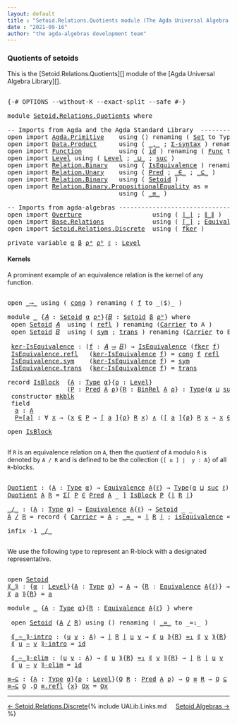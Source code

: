```yaml
---
layout: default
title : "Setoid.Relations.Quotients module (The Agda Universal Algebra Library)"
date : "2021-09-16"
author: "the agda-algebras development team"
---
```


### <a id="quotients">Quotients of setoids</a>

This is the [Setoid.Relations.Quotients][] module of the [Agda Universal Algebra Library][].

<pre class="Agda">

<a id="328" class="Symbol">{-#</a> <a id="332" class="Keyword">OPTIONS</a> <a id="340" class="Pragma">--without-K</a> <a id="352" class="Pragma">--exact-split</a> <a id="366" class="Pragma">--safe</a> <a id="373" class="Symbol">#-}</a>

<a id="378" class="Keyword">module</a> <a id="385" href="Setoid.Relations.Quotients.html" class="Module">Setoid.Relations.Quotients</a> <a id="412" class="Keyword">where</a>

<a id="419" class="Comment">-- Imports from Agda and the Agda Standard Library  -------------------------------</a>
<a id="503" class="Keyword">open</a> <a id="508" class="Keyword">import</a> <a id="515" href="Agda.Primitive.html" class="Module">Agda.Primitive</a>    <a id="533" class="Keyword">using</a> <a id="539" class="Symbol">()</a> <a id="542" class="Keyword">renaming</a> <a id="551" class="Symbol">(</a> <a id="553" href="Agda.Primitive.html#326" class="Primitive">Set</a> <a id="557" class="Symbol">to</a> <a id="560" class="Primitive">Type</a> <a id="565" class="Symbol">)</a>
<a id="567" class="Keyword">open</a> <a id="572" class="Keyword">import</a> <a id="579" href="Data.Product.html" class="Module">Data.Product</a>      <a id="597" class="Keyword">using</a> <a id="603" class="Symbol">(</a> <a id="605" href="Agda.Builtin.Sigma.html#236" class="InductiveConstructor Operator">_,_</a> <a id="609" class="Symbol">;</a> <a id="611" href="Data.Product.html#916" class="Function">Σ-syntax</a> <a id="620" class="Symbol">)</a> <a id="622" class="Keyword">renaming</a> <a id="631" class="Symbol">(</a> <a id="633" href="Data.Product.html#1167" class="Function Operator">_×_</a> <a id="637" class="Symbol">to</a> <a id="640" class="Function Operator">_∧_</a> <a id="644" class="Symbol">)</a>
<a id="646" class="Keyword">open</a> <a id="651" class="Keyword">import</a> <a id="658" href="Function.html" class="Module">Function</a>          <a id="676" class="Keyword">using</a> <a id="682" class="Symbol">(</a> <a id="684" href="Function.Base.html#615" class="Function">id</a> <a id="687" class="Symbol">)</a> <a id="689" class="Keyword">renaming</a> <a id="698" class="Symbol">(</a> <a id="700" href="Function.Bundles.html#1868" class="Record">Func</a> <a id="705" class="Symbol">to</a> <a id="708" class="Record">_⟶_</a> <a id="712" class="Symbol">)</a>
<a id="714" class="Keyword">open</a> <a id="719" class="Keyword">import</a> <a id="726" href="Level.html" class="Module">Level</a> <a id="732" class="Keyword">using</a> <a id="738" class="Symbol">(</a> <a id="740" href="Agda.Primitive.html#597" class="Postulate">Level</a> <a id="746" class="Symbol">;</a> <a id="748" href="Agda.Primitive.html#810" class="Primitive Operator">_⊔_</a> <a id="752" class="Symbol">;</a> <a id="754" href="Agda.Primitive.html#780" class="Primitive">suc</a> <a id="758" class="Symbol">)</a>
<a id="760" class="Keyword">open</a> <a id="765" class="Keyword">import</a> <a id="772" href="Relation.Binary.html" class="Module">Relation.Binary</a>   <a id="790" class="Keyword">using</a> <a id="796" class="Symbol">(</a> <a id="798" href="Relation.Binary.Structures.html#1522" class="Record">IsEquivalence</a> <a id="812" class="Symbol">)</a> <a id="814" class="Keyword">renaming</a> <a id="823" class="Symbol">(</a> <a id="825" href="Relation.Binary.Core.html#882" class="Function">Rel</a> <a id="829" class="Symbol">to</a> <a id="832" class="Function">BinRel</a> <a id="839" class="Symbol">)</a>
<a id="841" class="Keyword">open</a> <a id="846" class="Keyword">import</a> <a id="853" href="Relation.Unary.html" class="Module">Relation.Unary</a>    <a id="871" class="Keyword">using</a> <a id="877" class="Symbol">(</a> <a id="879" href="Relation.Unary.html#1101" class="Function">Pred</a> <a id="884" class="Symbol">;</a> <a id="886" href="Relation.Unary.html#1523" class="Function Operator">_∈_</a> <a id="890" class="Symbol">;</a> <a id="892" href="Relation.Unary.html#1742" class="Function Operator">_⊆_</a> <a id="896" class="Symbol">)</a>
<a id="898" class="Keyword">open</a> <a id="903" class="Keyword">import</a> <a id="910" href="Relation.Binary.html" class="Module">Relation.Binary</a>   <a id="928" class="Keyword">using</a> <a id="934" class="Symbol">(</a> <a id="936" href="Relation.Binary.Bundles.html#1009" class="Record">Setoid</a> <a id="943" class="Symbol">)</a>
<a id="945" class="Keyword">open</a> <a id="950" class="Keyword">import</a> <a id="957" href="Relation.Binary.PropositionalEquality.html" class="Module">Relation.Binary.PropositionalEquality</a> <a id="995" class="Symbol">as</a> <a id="998" class="Module">≡</a>
                              <a id="1030" class="Keyword">using</a> <a id="1036" class="Symbol">(</a> <a id="1038" href="Agda.Builtin.Equality.html#151" class="Datatype Operator">_≡_</a> <a id="1042" class="Symbol">)</a>

<a id="1045" class="Comment">-- Imports from agda-algebras -----------------------------------------------------</a>
<a id="1129" class="Keyword">open</a> <a id="1134" class="Keyword">import</a> <a id="1141" href="Overture.html" class="Module">Overture</a>                   <a id="1168" class="Keyword">using</a> <a id="1174" class="Symbol">(</a> <a id="1176" href="Overture.Basic.html#4303" class="Function Operator">∣_∣</a> <a id="1180" class="Symbol">;</a> <a id="1182" href="Overture.Basic.html#4341" class="Function Operator">∥_∥</a> <a id="1186" class="Symbol">)</a>
<a id="1188" class="Keyword">open</a> <a id="1193" class="Keyword">import</a> <a id="1200" href="Base.Relations.html" class="Module">Base.Relations</a>             <a id="1227" class="Keyword">using</a> <a id="1233" class="Symbol">(</a> <a id="1235" href="Base.Relations.Quotients.html#4048" class="Function Operator">[_]</a> <a id="1239" class="Symbol">;</a> <a id="1241" href="Base.Relations.Quotients.html#1821" class="Function">Equivalence</a> <a id="1253" class="Symbol">)</a>
<a id="1255" class="Keyword">open</a> <a id="1260" class="Keyword">import</a> <a id="1267" href="Setoid.Relations.Discrete.html" class="Module">Setoid.Relations.Discrete</a>  <a id="1294" class="Keyword">using</a> <a id="1300" class="Symbol">(</a> <a id="1302" href="Setoid.Relations.Discrete.html#2369" class="Function">fker</a> <a id="1307" class="Symbol">)</a>

<a id="1310" class="Keyword">private</a> <a id="1318" class="Keyword">variable</a> <a id="1327" href="Setoid.Relations.Quotients.html#1327" class="Generalizable">α</a> <a id="1329" href="Setoid.Relations.Quotients.html#1329" class="Generalizable">β</a> <a id="1331" href="Setoid.Relations.Quotients.html#1331" class="Generalizable">ρᵃ</a> <a id="1334" href="Setoid.Relations.Quotients.html#1334" class="Generalizable">ρᵇ</a> <a id="1337" href="Setoid.Relations.Quotients.html#1337" class="Generalizable">ℓ</a> <a id="1339" class="Symbol">:</a> <a id="1341" href="Agda.Primitive.html#597" class="Postulate">Level</a>
</pre>

#### <a id="kernels">Kernels</a>

A prominent example of an equivalence relation is the kernel of any function.

<pre class="Agda">

<a id="1486" class="Keyword">open</a> <a id="1491" href="Setoid.Relations.Quotients.html#708" class="Module">_⟶_</a> <a id="1495" class="Keyword">using</a> <a id="1501" class="Symbol">(</a> <a id="1503" href="Function.Bundles.html#1938" class="Field">cong</a> <a id="1508" class="Symbol">)</a> <a id="1510" class="Keyword">renaming</a> <a id="1519" class="Symbol">(</a> <a id="1521" href="Function.Bundles.html#1919" class="Field">f</a> <a id="1523" class="Symbol">to</a> <a id="1526" class="Field">_⟨$⟩_</a> <a id="1532" class="Symbol">)</a>

<a id="1535" class="Keyword">module</a> <a id="1542" href="Setoid.Relations.Quotients.html#1542" class="Module">_</a> <a id="1544" class="Symbol">{</a><a id="1545" href="Setoid.Relations.Quotients.html#1545" class="Bound">𝐴</a> <a id="1547" class="Symbol">:</a> <a id="1549" href="Relation.Binary.Bundles.html#1009" class="Record">Setoid</a> <a id="1556" href="Setoid.Relations.Quotients.html#1327" class="Generalizable">α</a> <a id="1558" href="Setoid.Relations.Quotients.html#1331" class="Generalizable">ρᵃ</a><a id="1560" class="Symbol">}{</a><a id="1562" href="Setoid.Relations.Quotients.html#1562" class="Bound">𝐵</a> <a id="1564" class="Symbol">:</a> <a id="1566" href="Relation.Binary.Bundles.html#1009" class="Record">Setoid</a> <a id="1573" href="Setoid.Relations.Quotients.html#1329" class="Generalizable">β</a> <a id="1575" href="Setoid.Relations.Quotients.html#1334" class="Generalizable">ρᵇ</a><a id="1577" class="Symbol">}</a> <a id="1579" class="Keyword">where</a>
 <a id="1586" class="Keyword">open</a> <a id="1591" href="Relation.Binary.Bundles.html#1009" class="Module">Setoid</a> <a id="1598" href="Setoid.Relations.Quotients.html#1545" class="Bound">𝐴</a>  <a id="1601" class="Keyword">using</a> <a id="1607" class="Symbol">(</a> <a id="1609" href="Relation.Binary.Structures.html#1568" class="Function">refl</a> <a id="1614" class="Symbol">)</a> <a id="1616" class="Keyword">renaming</a> <a id="1625" class="Symbol">(</a><a id="1626" href="Relation.Binary.Bundles.html#1072" class="Field">Carrier</a> <a id="1634" class="Symbol">to</a> <a id="1637" class="Field">A</a> <a id="1639" class="Symbol">)</a>
 <a id="1642" class="Keyword">open</a> <a id="1647" href="Relation.Binary.Bundles.html#1009" class="Module">Setoid</a> <a id="1654" href="Setoid.Relations.Quotients.html#1562" class="Bound">𝐵</a>  <a id="1657" class="Keyword">using</a> <a id="1663" class="Symbol">(</a> <a id="1665" href="Relation.Binary.Structures.html#1594" class="Function">sym</a> <a id="1669" class="Symbol">;</a> <a id="1671" href="Relation.Binary.Structures.html#1620" class="Function">trans</a> <a id="1677" class="Symbol">)</a> <a id="1679" class="Keyword">renaming</a> <a id="1688" class="Symbol">(</a><a id="1689" href="Relation.Binary.Bundles.html#1072" class="Field">Carrier</a> <a id="1697" class="Symbol">to</a> <a id="1700" class="Field">B</a> <a id="1702" class="Symbol">)</a>

 <a id="1706" href="Setoid.Relations.Quotients.html#1706" class="Function">ker-IsEquivalence</a> <a id="1724" class="Symbol">:</a> <a id="1726" class="Symbol">(</a><a id="1727" href="Setoid.Relations.Quotients.html#1727" class="Bound">f</a> <a id="1729" class="Symbol">:</a> <a id="1731" href="Setoid.Relations.Quotients.html#1545" class="Bound">𝐴</a> <a id="1733" href="Setoid.Relations.Quotients.html#708" class="Record Operator">⟶</a> <a id="1735" href="Setoid.Relations.Quotients.html#1562" class="Bound">𝐵</a><a id="1736" class="Symbol">)</a> <a id="1738" class="Symbol">→</a> <a id="1740" href="Relation.Binary.Structures.html#1522" class="Record">IsEquivalence</a> <a id="1754" class="Symbol">(</a><a id="1755" href="Setoid.Relations.Discrete.html#2369" class="Function">fker</a> <a id="1760" href="Setoid.Relations.Quotients.html#1727" class="Bound">f</a><a id="1761" class="Symbol">)</a>
 <a id="1764" href="Relation.Binary.Structures.html#1568" class="Field">IsEquivalence.refl</a>   <a id="1785" class="Symbol">(</a><a id="1786" href="Setoid.Relations.Quotients.html#1706" class="Function">ker-IsEquivalence</a> <a id="1804" href="Setoid.Relations.Quotients.html#1804" class="Bound">f</a><a id="1805" class="Symbol">)</a> <a id="1807" class="Symbol">=</a> <a id="1809" href="Function.Bundles.html#1938" class="Field">cong</a> <a id="1814" href="Setoid.Relations.Quotients.html#1804" class="Bound">f</a> <a id="1816" href="Relation.Binary.Structures.html#1568" class="Function">refl</a>
 <a id="1822" href="Relation.Binary.Structures.html#1594" class="Field">IsEquivalence.sym</a>    <a id="1843" class="Symbol">(</a><a id="1844" href="Setoid.Relations.Quotients.html#1706" class="Function">ker-IsEquivalence</a> <a id="1862" href="Setoid.Relations.Quotients.html#1862" class="Bound">f</a><a id="1863" class="Symbol">)</a> <a id="1865" class="Symbol">=</a> <a id="1867" href="Relation.Binary.Structures.html#1594" class="Function">sym</a>
 <a id="1872" href="Relation.Binary.Structures.html#1620" class="Field">IsEquivalence.trans</a>  <a id="1893" class="Symbol">(</a><a id="1894" href="Setoid.Relations.Quotients.html#1706" class="Function">ker-IsEquivalence</a> <a id="1912" href="Setoid.Relations.Quotients.html#1912" class="Bound">f</a><a id="1913" class="Symbol">)</a> <a id="1915" class="Symbol">=</a> <a id="1917" href="Relation.Binary.Structures.html#1620" class="Function">trans</a>

<a id="1924" class="Keyword">record</a> <a id="IsBlock"></a><a id="1931" href="Setoid.Relations.Quotients.html#1931" class="Record">IsBlock</a>  <a id="1940" class="Symbol">{</a><a id="1941" href="Setoid.Relations.Quotients.html#1941" class="Bound">A</a> <a id="1943" class="Symbol">:</a> <a id="1945" href="Setoid.Relations.Quotients.html#560" class="Primitive">Type</a> <a id="1950" href="Setoid.Relations.Quotients.html#1327" class="Generalizable">α</a><a id="1951" class="Symbol">}{</a><a id="1953" href="Setoid.Relations.Quotients.html#1953" class="Bound">ρ</a> <a id="1955" class="Symbol">:</a> <a id="1957" href="Agda.Primitive.html#597" class="Postulate">Level</a><a id="1962" class="Symbol">}</a>
                <a id="1980" class="Symbol">(</a><a id="1981" href="Setoid.Relations.Quotients.html#1981" class="Bound">P</a> <a id="1983" class="Symbol">:</a> <a id="1985" href="Relation.Unary.html#1101" class="Function">Pred</a> <a id="1990" href="Setoid.Relations.Quotients.html#1941" class="Bound">A</a> <a id="1992" href="Setoid.Relations.Quotients.html#1953" class="Bound">ρ</a><a id="1993" class="Symbol">){</a><a id="1995" href="Setoid.Relations.Quotients.html#1995" class="Bound">R</a> <a id="1997" class="Symbol">:</a> <a id="1999" href="Setoid.Relations.Quotients.html#832" class="Function">BinRel</a> <a id="2006" href="Setoid.Relations.Quotients.html#1941" class="Bound">A</a> <a id="2008" href="Setoid.Relations.Quotients.html#1953" class="Bound">ρ</a><a id="2009" class="Symbol">}</a> <a id="2011" class="Symbol">:</a> <a id="2013" href="Setoid.Relations.Quotients.html#560" class="Primitive">Type</a><a id="2017" class="Symbol">(</a><a id="2018" href="Setoid.Relations.Quotients.html#1950" class="Bound">α</a> <a id="2020" href="Agda.Primitive.html#810" class="Primitive Operator">⊔</a> <a id="2022" href="Agda.Primitive.html#780" class="Primitive">suc</a> <a id="2026" href="Setoid.Relations.Quotients.html#1953" class="Bound">ρ</a><a id="2027" class="Symbol">)</a> <a id="2029" class="Keyword">where</a>
 <a id="2036" class="Keyword">constructor</a> <a id="mkblk"></a><a id="2048" href="Setoid.Relations.Quotients.html#2048" class="InductiveConstructor">mkblk</a>
 <a id="2055" class="Keyword">field</a>
  <a id="IsBlock.a"></a><a id="2063" href="Setoid.Relations.Quotients.html#2063" class="Field">a</a> <a id="2065" class="Symbol">:</a> <a id="2067" href="Setoid.Relations.Quotients.html#1941" class="Bound">A</a>
  <a id="IsBlock.P≈[a]"></a><a id="2071" href="Setoid.Relations.Quotients.html#2071" class="Field">P≈[a]</a> <a id="2077" class="Symbol">:</a> <a id="2079" class="Symbol">∀</a> <a id="2081" href="Setoid.Relations.Quotients.html#2081" class="Bound">x</a> <a id="2083" class="Symbol">→</a> <a id="2085" class="Symbol">(</a><a id="2086" href="Setoid.Relations.Quotients.html#2081" class="Bound">x</a> <a id="2088" href="Relation.Unary.html#1523" class="Function Operator">∈</a> <a id="2090" href="Setoid.Relations.Quotients.html#1981" class="Bound">P</a> <a id="2092" class="Symbol">→</a> <a id="2094" href="Base.Relations.Quotients.html#4048" class="Function Operator">[</a> <a id="2096" href="Setoid.Relations.Quotients.html#2063" class="Field">a</a> <a id="2098" href="Base.Relations.Quotients.html#4048" class="Function Operator">]</a><a id="2099" class="Symbol">{</a><a id="2100" href="Setoid.Relations.Quotients.html#1953" class="Bound">ρ</a><a id="2101" class="Symbol">}</a> <a id="2103" href="Setoid.Relations.Quotients.html#1995" class="Bound">R</a> <a id="2105" href="Setoid.Relations.Quotients.html#2081" class="Bound">x</a><a id="2106" class="Symbol">)</a> <a id="2108" href="Setoid.Relations.Quotients.html#640" class="Function Operator">∧</a> <a id="2110" class="Symbol">(</a><a id="2111" href="Base.Relations.Quotients.html#4048" class="Function Operator">[</a> <a id="2113" href="Setoid.Relations.Quotients.html#2063" class="Field">a</a> <a id="2115" href="Base.Relations.Quotients.html#4048" class="Function Operator">]</a><a id="2116" class="Symbol">{</a><a id="2117" href="Setoid.Relations.Quotients.html#1953" class="Bound">ρ</a><a id="2118" class="Symbol">}</a> <a id="2120" href="Setoid.Relations.Quotients.html#1995" class="Bound">R</a> <a id="2122" href="Setoid.Relations.Quotients.html#2081" class="Bound">x</a> <a id="2124" class="Symbol">→</a> <a id="2126" href="Setoid.Relations.Quotients.html#2081" class="Bound">x</a> <a id="2128" href="Relation.Unary.html#1523" class="Function Operator">∈</a> <a id="2130" href="Setoid.Relations.Quotients.html#1981" class="Bound">P</a><a id="2131" class="Symbol">)</a>

<a id="2134" class="Keyword">open</a> <a id="2139" href="Setoid.Relations.Quotients.html#1931" class="Module">IsBlock</a>

</pre>

If `R` is an equivalence relation on `A`, then the *quotient* of `A` modulo `R` is
denoted by `A / R` and is defined to be the collection `{[ u ] ∣  y : A}` of all
`R`-blocks.

<pre class="Agda">

<a id="Quotient"></a><a id="2351" href="Setoid.Relations.Quotients.html#2351" class="Function">Quotient</a> <a id="2360" class="Symbol">:</a> <a id="2362" class="Symbol">(</a><a id="2363" href="Setoid.Relations.Quotients.html#2363" class="Bound">A</a> <a id="2365" class="Symbol">:</a> <a id="2367" href="Setoid.Relations.Quotients.html#560" class="Primitive">Type</a> <a id="2372" href="Setoid.Relations.Quotients.html#1327" class="Generalizable">α</a><a id="2373" class="Symbol">)</a> <a id="2375" class="Symbol">→</a> <a id="2377" href="Base.Relations.Quotients.html#1821" class="Function">Equivalence</a> <a id="2389" href="Setoid.Relations.Quotients.html#2363" class="Bound">A</a><a id="2390" class="Symbol">{</a><a id="2391" href="Setoid.Relations.Quotients.html#1337" class="Generalizable">ℓ</a><a id="2392" class="Symbol">}</a> <a id="2394" class="Symbol">→</a> <a id="2396" href="Setoid.Relations.Quotients.html#560" class="Primitive">Type</a><a id="2400" class="Symbol">(</a><a id="2401" href="Setoid.Relations.Quotients.html#1327" class="Generalizable">α</a> <a id="2403" href="Agda.Primitive.html#810" class="Primitive Operator">⊔</a> <a id="2405" href="Agda.Primitive.html#780" class="Primitive">suc</a> <a id="2409" href="Setoid.Relations.Quotients.html#1337" class="Generalizable">ℓ</a><a id="2410" class="Symbol">)</a>
<a id="2412" href="Setoid.Relations.Quotients.html#2351" class="Function">Quotient</a> <a id="2421" href="Setoid.Relations.Quotients.html#2421" class="Bound">A</a> <a id="2423" href="Setoid.Relations.Quotients.html#2423" class="Bound">R</a> <a id="2425" class="Symbol">=</a> <a id="2427" href="Data.Product.html#916" class="Function">Σ[</a> <a id="2430" href="Setoid.Relations.Quotients.html#2430" class="Bound">P</a> <a id="2432" href="Data.Product.html#916" class="Function">∈</a> <a id="2434" href="Relation.Unary.html#1101" class="Function">Pred</a> <a id="2439" href="Setoid.Relations.Quotients.html#2421" class="Bound">A</a> <a id="2441" class="Symbol">_</a> <a id="2443" href="Data.Product.html#916" class="Function">]</a> <a id="2445" href="Setoid.Relations.Quotients.html#1931" class="Record">IsBlock</a> <a id="2453" href="Setoid.Relations.Quotients.html#2430" class="Bound">P</a> <a id="2455" class="Symbol">{</a><a id="2456" href="Overture.Basic.html#4303" class="Function Operator">∣</a> <a id="2458" href="Setoid.Relations.Quotients.html#2423" class="Bound">R</a> <a id="2460" href="Overture.Basic.html#4303" class="Function Operator">∣</a><a id="2461" class="Symbol">}</a>

<a id="_/_"></a><a id="2464" href="Setoid.Relations.Quotients.html#2464" class="Function Operator">_/_</a> <a id="2468" class="Symbol">:</a> <a id="2470" class="Symbol">(</a><a id="2471" href="Setoid.Relations.Quotients.html#2471" class="Bound">A</a> <a id="2473" class="Symbol">:</a> <a id="2475" href="Setoid.Relations.Quotients.html#560" class="Primitive">Type</a> <a id="2480" href="Setoid.Relations.Quotients.html#1327" class="Generalizable">α</a><a id="2481" class="Symbol">)</a> <a id="2483" class="Symbol">→</a> <a id="2485" href="Base.Relations.Quotients.html#1821" class="Function">Equivalence</a> <a id="2497" href="Setoid.Relations.Quotients.html#2471" class="Bound">A</a><a id="2498" class="Symbol">{</a><a id="2499" href="Setoid.Relations.Quotients.html#1337" class="Generalizable">ℓ</a><a id="2500" class="Symbol">}</a> <a id="2502" class="Symbol">→</a> <a id="2504" href="Relation.Binary.Bundles.html#1009" class="Record">Setoid</a> <a id="2511" class="Symbol">_</a> <a id="2513" class="Symbol">_</a>
<a id="2515" href="Setoid.Relations.Quotients.html#2515" class="Bound">A</a> <a id="2517" href="Setoid.Relations.Quotients.html#2464" class="Function Operator">/</a> <a id="2519" href="Setoid.Relations.Quotients.html#2519" class="Bound">R</a> <a id="2521" class="Symbol">=</a> <a id="2523" class="Keyword">record</a> <a id="2530" class="Symbol">{</a> <a id="2532" href="Relation.Binary.Bundles.html#1072" class="Field">Carrier</a> <a id="2540" class="Symbol">=</a> <a id="2542" href="Setoid.Relations.Quotients.html#2515" class="Bound">A</a> <a id="2544" class="Symbol">;</a> <a id="2546" href="Relation.Binary.Bundles.html#1098" class="Field Operator">_≈_</a> <a id="2550" class="Symbol">=</a> <a id="2552" href="Overture.Basic.html#4303" class="Function Operator">∣</a> <a id="2554" href="Setoid.Relations.Quotients.html#2519" class="Bound">R</a> <a id="2556" href="Overture.Basic.html#4303" class="Function Operator">∣</a> <a id="2558" class="Symbol">;</a> <a id="2560" href="Relation.Binary.Bundles.html#1132" class="Field">isEquivalence</a> <a id="2574" class="Symbol">=</a> <a id="2576" href="Overture.Basic.html#4341" class="Function Operator">∥</a> <a id="2578" href="Setoid.Relations.Quotients.html#2519" class="Bound">R</a> <a id="2580" href="Overture.Basic.html#4341" class="Function Operator">∥</a> <a id="2582" class="Symbol">}</a>

<a id="2585" class="Keyword">infix</a> <a id="2591" class="Number">-1</a> <a id="2594" href="Setoid.Relations.Quotients.html#2464" class="Function Operator">_/_</a>

</pre>

We use the following type to represent an R-block with a designated representative.

<pre class="Agda">

<a id="2710" class="Keyword">open</a> <a id="2715" href="Relation.Binary.Bundles.html#1009" class="Module">Setoid</a>
<a id="⟪_⟫"></a><a id="2722" href="Setoid.Relations.Quotients.html#2722" class="Function Operator">⟪_⟫</a> <a id="2726" class="Symbol">:</a> <a id="2728" class="Symbol">{</a><a id="2729" href="Setoid.Relations.Quotients.html#2729" class="Bound">α</a> <a id="2731" class="Symbol">:</a> <a id="2733" href="Agda.Primitive.html#597" class="Postulate">Level</a><a id="2738" class="Symbol">}{</a><a id="2740" href="Setoid.Relations.Quotients.html#2740" class="Bound">A</a> <a id="2742" class="Symbol">:</a> <a id="2744" href="Setoid.Relations.Quotients.html#560" class="Primitive">Type</a> <a id="2749" href="Setoid.Relations.Quotients.html#2729" class="Bound">α</a><a id="2750" class="Symbol">}</a> <a id="2752" class="Symbol">→</a> <a id="2754" href="Setoid.Relations.Quotients.html#2740" class="Bound">A</a> <a id="2756" class="Symbol">→</a> <a id="2758" class="Symbol">{</a><a id="2759" href="Setoid.Relations.Quotients.html#2759" class="Bound">R</a> <a id="2761" class="Symbol">:</a> <a id="2763" href="Base.Relations.Quotients.html#1821" class="Function">Equivalence</a> <a id="2775" href="Setoid.Relations.Quotients.html#2740" class="Bound">A</a><a id="2776" class="Symbol">{</a><a id="2777" href="Setoid.Relations.Quotients.html#1337" class="Generalizable">ℓ</a><a id="2778" class="Symbol">}}</a> <a id="2781" class="Symbol">→</a> <a id="2783" href="Relation.Binary.Bundles.html#1072" class="Field">Carrier</a> <a id="2791" class="Symbol">(</a><a id="2792" href="Setoid.Relations.Quotients.html#2740" class="Bound">A</a> <a id="2794" href="Setoid.Relations.Quotients.html#2464" class="Function Operator">/</a> <a id="2796" href="Setoid.Relations.Quotients.html#2759" class="Bound">R</a><a id="2797" class="Symbol">)</a>
<a id="2799" href="Setoid.Relations.Quotients.html#2722" class="Function Operator">⟪</a> <a id="2801" href="Setoid.Relations.Quotients.html#2801" class="Bound">a</a> <a id="2803" href="Setoid.Relations.Quotients.html#2722" class="Function Operator">⟫</a><a id="2804" class="Symbol">{</a><a id="2805" href="Setoid.Relations.Quotients.html#2805" class="Bound">R</a><a id="2806" class="Symbol">}</a> <a id="2808" class="Symbol">=</a> <a id="2810" href="Setoid.Relations.Quotients.html#2801" class="Bound">a</a>

<a id="2813" class="Keyword">module</a> <a id="2820" href="Setoid.Relations.Quotients.html#2820" class="Module">_</a> <a id="2822" class="Symbol">{</a><a id="2823" href="Setoid.Relations.Quotients.html#2823" class="Bound">A</a> <a id="2825" class="Symbol">:</a> <a id="2827" href="Setoid.Relations.Quotients.html#560" class="Primitive">Type</a> <a id="2832" href="Setoid.Relations.Quotients.html#1327" class="Generalizable">α</a><a id="2833" class="Symbol">}{</a><a id="2835" href="Setoid.Relations.Quotients.html#2835" class="Bound">R</a> <a id="2837" class="Symbol">:</a> <a id="2839" href="Base.Relations.Quotients.html#1821" class="Function">Equivalence</a> <a id="2851" href="Setoid.Relations.Quotients.html#2823" class="Bound">A</a><a id="2852" class="Symbol">{</a><a id="2853" href="Setoid.Relations.Quotients.html#1337" class="Generalizable">ℓ</a><a id="2854" class="Symbol">}</a> <a id="2856" class="Symbol">}</a> <a id="2858" class="Keyword">where</a>

 <a id="2866" class="Keyword">open</a> <a id="2871" href="Relation.Binary.Bundles.html#1009" class="Module">Setoid</a> <a id="2878" class="Symbol">(</a><a id="2879" href="Setoid.Relations.Quotients.html#2823" class="Bound">A</a> <a id="2881" href="Setoid.Relations.Quotients.html#2464" class="Function Operator">/</a> <a id="2883" href="Setoid.Relations.Quotients.html#2835" class="Bound">R</a><a id="2884" class="Symbol">)</a> <a id="2886" class="Keyword">using</a> <a id="2892" class="Symbol">()</a> <a id="2895" class="Keyword">renaming</a> <a id="2904" class="Symbol">(</a> <a id="2906" href="Relation.Binary.Bundles.html#1098" class="Field Operator">_≈_</a> <a id="2910" class="Symbol">to</a> <a id="2913" class="Field Operator">_≈₁_</a> <a id="2918" class="Symbol">)</a>

 <a id="2922" href="Setoid.Relations.Quotients.html#2922" class="Function Operator">⟪_∼_⟫-intro</a> <a id="2934" class="Symbol">:</a> <a id="2936" class="Symbol">(</a><a id="2937" href="Setoid.Relations.Quotients.html#2937" class="Bound">u</a> <a id="2939" href="Setoid.Relations.Quotients.html#2939" class="Bound">v</a> <a id="2941" class="Symbol">:</a> <a id="2943" href="Setoid.Relations.Quotients.html#2823" class="Bound">A</a><a id="2944" class="Symbol">)</a> <a id="2946" class="Symbol">→</a> <a id="2948" href="Overture.Basic.html#4303" class="Function Operator">∣</a> <a id="2950" href="Setoid.Relations.Quotients.html#2835" class="Bound">R</a> <a id="2952" href="Overture.Basic.html#4303" class="Function Operator">∣</a> <a id="2954" href="Setoid.Relations.Quotients.html#2937" class="Bound">u</a> <a id="2956" href="Setoid.Relations.Quotients.html#2939" class="Bound">v</a> <a id="2958" class="Symbol">→</a> <a id="2960" href="Setoid.Relations.Quotients.html#2722" class="Function Operator">⟪</a> <a id="2962" href="Setoid.Relations.Quotients.html#2937" class="Bound">u</a> <a id="2964" href="Setoid.Relations.Quotients.html#2722" class="Function Operator">⟫</a><a id="2965" class="Symbol">{</a><a id="2966" href="Setoid.Relations.Quotients.html#2835" class="Bound">R</a><a id="2967" class="Symbol">}</a> <a id="2969" href="Setoid.Relations.Quotients.html#2913" class="Function Operator">≈₁</a> <a id="2972" href="Setoid.Relations.Quotients.html#2722" class="Function Operator">⟪</a> <a id="2974" href="Setoid.Relations.Quotients.html#2939" class="Bound">v</a> <a id="2976" href="Setoid.Relations.Quotients.html#2722" class="Function Operator">⟫</a><a id="2977" class="Symbol">{</a><a id="2978" href="Setoid.Relations.Quotients.html#2835" class="Bound">R</a><a id="2979" class="Symbol">}</a>
 <a id="2982" href="Setoid.Relations.Quotients.html#2922" class="Function Operator">⟪</a> <a id="2984" href="Setoid.Relations.Quotients.html#2984" class="Bound">u</a> <a id="2986" href="Setoid.Relations.Quotients.html#2922" class="Function Operator">∼</a> <a id="2988" href="Setoid.Relations.Quotients.html#2988" class="Bound">v</a> <a id="2990" href="Setoid.Relations.Quotients.html#2922" class="Function Operator">⟫-intro</a> <a id="2998" class="Symbol">=</a> <a id="3000" href="Function.Base.html#615" class="Function">id</a>

 <a id="3005" href="Setoid.Relations.Quotients.html#3005" class="Function Operator">⟪_∼_⟫-elim</a> <a id="3016" class="Symbol">:</a> <a id="3018" class="Symbol">(</a><a id="3019" href="Setoid.Relations.Quotients.html#3019" class="Bound">u</a> <a id="3021" href="Setoid.Relations.Quotients.html#3021" class="Bound">v</a> <a id="3023" class="Symbol">:</a> <a id="3025" href="Setoid.Relations.Quotients.html#2823" class="Bound">A</a><a id="3026" class="Symbol">)</a> <a id="3028" class="Symbol">→</a> <a id="3030" href="Setoid.Relations.Quotients.html#2722" class="Function Operator">⟪</a> <a id="3032" href="Setoid.Relations.Quotients.html#3019" class="Bound">u</a> <a id="3034" href="Setoid.Relations.Quotients.html#2722" class="Function Operator">⟫</a><a id="3035" class="Symbol">{</a><a id="3036" href="Setoid.Relations.Quotients.html#2835" class="Bound">R</a><a id="3037" class="Symbol">}</a> <a id="3039" href="Setoid.Relations.Quotients.html#2913" class="Function Operator">≈₁</a> <a id="3042" href="Setoid.Relations.Quotients.html#2722" class="Function Operator">⟪</a> <a id="3044" href="Setoid.Relations.Quotients.html#3021" class="Bound">v</a> <a id="3046" href="Setoid.Relations.Quotients.html#2722" class="Function Operator">⟫</a><a id="3047" class="Symbol">{</a><a id="3048" href="Setoid.Relations.Quotients.html#2835" class="Bound">R</a><a id="3049" class="Symbol">}</a> <a id="3051" class="Symbol">→</a> <a id="3053" href="Overture.Basic.html#4303" class="Function Operator">∣</a> <a id="3055" href="Setoid.Relations.Quotients.html#2835" class="Bound">R</a> <a id="3057" href="Overture.Basic.html#4303" class="Function Operator">∣</a> <a id="3059" href="Setoid.Relations.Quotients.html#3019" class="Bound">u</a> <a id="3061" href="Setoid.Relations.Quotients.html#3021" class="Bound">v</a>
 <a id="3064" href="Setoid.Relations.Quotients.html#3005" class="Function Operator">⟪</a> <a id="3066" href="Setoid.Relations.Quotients.html#3066" class="Bound">u</a> <a id="3068" href="Setoid.Relations.Quotients.html#3005" class="Function Operator">∼</a> <a id="3070" href="Setoid.Relations.Quotients.html#3070" class="Bound">v</a> <a id="3072" href="Setoid.Relations.Quotients.html#3005" class="Function Operator">⟫-elim</a> <a id="3079" class="Symbol">=</a> <a id="3081" href="Function.Base.html#615" class="Function">id</a>

<a id="≡→⊆"></a><a id="3085" href="Setoid.Relations.Quotients.html#3085" class="Function">≡→⊆</a> <a id="3089" class="Symbol">:</a> <a id="3091" class="Symbol">{</a><a id="3092" href="Setoid.Relations.Quotients.html#3092" class="Bound">A</a> <a id="3094" class="Symbol">:</a> <a id="3096" href="Setoid.Relations.Quotients.html#560" class="Primitive">Type</a> <a id="3101" href="Setoid.Relations.Quotients.html#1327" class="Generalizable">α</a><a id="3102" class="Symbol">}{</a><a id="3104" href="Setoid.Relations.Quotients.html#3104" class="Bound">ρ</a> <a id="3106" class="Symbol">:</a> <a id="3108" href="Agda.Primitive.html#597" class="Postulate">Level</a><a id="3113" class="Symbol">}(</a><a id="3115" href="Setoid.Relations.Quotients.html#3115" class="Bound">Q</a> <a id="3117" href="Setoid.Relations.Quotients.html#3117" class="Bound">R</a> <a id="3119" class="Symbol">:</a> <a id="3121" href="Relation.Unary.html#1101" class="Function">Pred</a> <a id="3126" href="Setoid.Relations.Quotients.html#3092" class="Bound">A</a> <a id="3128" href="Setoid.Relations.Quotients.html#3104" class="Bound">ρ</a><a id="3129" class="Symbol">)</a> <a id="3131" class="Symbol">→</a> <a id="3133" href="Setoid.Relations.Quotients.html#3115" class="Bound">Q</a> <a id="3135" href="Agda.Builtin.Equality.html#151" class="Datatype Operator">≡</a> <a id="3137" href="Setoid.Relations.Quotients.html#3117" class="Bound">R</a> <a id="3139" class="Symbol">→</a> <a id="3141" href="Setoid.Relations.Quotients.html#3115" class="Bound">Q</a> <a id="3143" href="Relation.Unary.html#1742" class="Function Operator">⊆</a> <a id="3145" href="Setoid.Relations.Quotients.html#3117" class="Bound">R</a>
<a id="3147" href="Setoid.Relations.Quotients.html#3085" class="Function">≡→⊆</a> <a id="3151" href="Setoid.Relations.Quotients.html#3151" class="Bound">Q</a> <a id="3153" class="DottedPattern Symbol">.</a><a id="3154" href="Setoid.Relations.Quotients.html#3151" class="DottedPattern Bound">Q</a> <a id="3156" href="Agda.Builtin.Equality.html#208" class="InductiveConstructor">≡.refl</a> <a id="3163" class="Symbol">{</a><a id="3164" href="Setoid.Relations.Quotients.html#3164" class="Bound">x</a><a id="3165" class="Symbol">}</a> <a id="3167" href="Setoid.Relations.Quotients.html#3167" class="Bound">Qx</a> <a id="3170" class="Symbol">=</a> <a id="3172" href="Setoid.Relations.Quotients.html#3167" class="Bound">Qx</a>
</pre>


-------------------------------------

<span style="float:left;">[← Setoid.Relations.Discrete](Setoid.Relations.Discrete.html)</span>
<span style="float:right;">[Setoid.Algebras →](Setoid.Algebras.html)</span>

{% include UALib.Links.md %}

